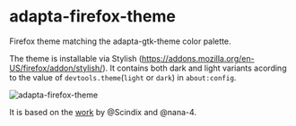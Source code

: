 # adapta-firefox-theme

Firefox theme matching the adapta-gtk-theme color palette.

The theme is installable via Stylish (https://addons.mozilla.org/en-US/firefox/addon/stylish/). It contains both dark and light variants acording to the value of `devtools.theme`(`light` or `dark`) in `about:config`.

![adapta-firefox-theme](https://dl.dropboxusercontent.com/s/npdl0p8d1fst2f8/adapta-firefox-theme.png)

It is based on the [work](https://github.com/nana-4/Flat-Plat/issues/78) by @Scindix and @nana-4.
